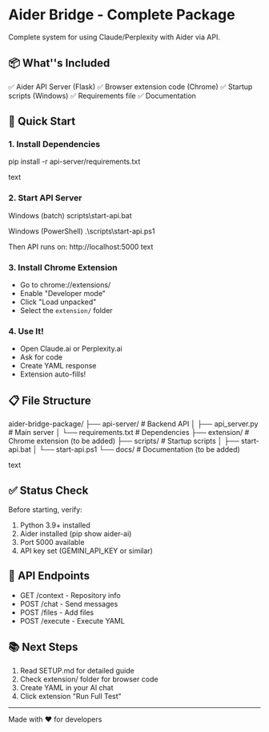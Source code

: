 ﻿# Aider Bridge - Complete Package

Complete system for using Claude/Perplexity with Aider via API.

## 📦 What''s Included

✅ Aider API Server (Flask)
✅ Browser extension code (Chrome)
✅ Startup scripts (Windows)
✅ Requirements file
✅ Documentation

## 🚀 Quick Start

### 1. Install Dependencies
pip install -r api-server/requirements.txt

text

### 2. Start API Server
Windows (batch)
scripts\start-api.bat

Windows (PowerShell)
.\scripts\start-api.ps1

Then API runs on: http://localhost:5000
text

### 3. Install Chrome Extension
- Go to chrome://extensions/
- Enable "Developer mode"
- Click "Load unpacked"
- Select the `extension/` folder

### 4. Use It!
- Open Claude.ai or Perplexity.ai
- Ask for code
- Create YAML response
- Extension auto-fills!

## 📋 File Structure

aider-bridge-package/
├── api-server/ # Backend API
│ ├── api_server.py # Main server
│ └── requirements.txt # Dependencies
├── extension/ # Chrome extension (to be added)
├── scripts/ # Startup scripts
│ ├── start-api.bat
│ └── start-api.ps1
└── docs/ # Documentation (to be added)

text

## ✅ Status Check

Before starting, verify:
1. Python 3.9+ installed
2. Aider installed (pip show aider-ai)
3. Port 5000 available
4. API key set (GEMINI_API_KEY or similar)

## 🔗 API Endpoints

- GET /context - Repository info
- POST /chat - Send messages
- POST /files - Add files
- POST /execute - Execute YAML

## 📚 Next Steps

1. Read SETUP.md for detailed guide
2. Check extension/ folder for browser code
3. Create YAML in your AI chat
4. Click extension "Run Full Test"

---
Made with ❤️ for developers
